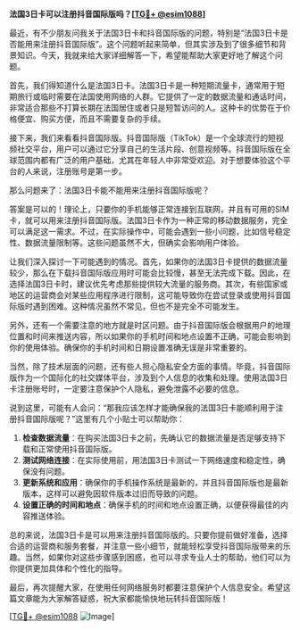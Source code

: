 **法国3日卡可以注册抖音国际版吗？[[TG💪+ @esim1088](https://t.me/s/esim1088)]**

最近，有不少朋友问我关于法国3日卡和抖音国际版的问题，特别是“法国3日卡是否能用来注册抖音国际版”。这个问题听起来简单，但其实涉及到了很多细节和背景知识。今天，我就来给大家详细解答一下，希望能帮助大家更好地了解这个问题。

首先，我们得知道什么是法国3日卡。法国3日卡是一种短期流量卡，通常用于短期旅行或临时需要在法国使用网络的人群。它提供了一定的数据流量和通话时间，非常适合那些不打算长期在法国居住或者只是短暂访问的人。这种卡的优势在于价格便宜、购买方便，而且不需要复杂的手续。

接下来，我们来看看抖音国际版。抖音国际版（TikTok）是一个全球流行的短视频社交平台，用户可以通过它分享自己的生活片段、创意视频等。抖音国际版在全球范围内都有广泛的用户基础，尤其在年轻人中非常受欢迎。对于想要体验这个平台的人来说，注册账号是第一步。

那么问题来了：法国3日卡能不能用来注册抖音国际版呢？

答案是可以的！理论上，只要你的手机能够正常连接到互联网，并且有可用的SIM卡，就可以用来注册抖音国际版。法国3日卡作为一种正常的移动数据服务，完全可以满足这一需求。不过，在实际操作中，可能会遇到一些小问题，比如信号稳定性、数据流量限制等。这些问题虽然不大，但确实会影响用户体验。

让我们深入探讨一下可能遇到的情况。首先，如果你的法国3日卡提供的数据流量较少，那么在下载抖音国际版应用时可能会比较慢，甚至无法完成下载。因此，在选择法国3日卡时，建议优先考虑那些提供较大流量的服务商。其次，有些国家或地区的运营商会对某些应用程序进行限制，这可能导致你在尝试登录或使用抖音国际版时遇到困难。这种情况虽然不常见，但也不是完全不可能发生。

另外，还有一个需要注意的地方就是时区问题。由于抖音国际版会根据用户的地理位置和时间来推送内容，所以如果你的手机时间和地点设置不正确，可能会影响到你的使用体验。确保你的手机时间和日期设置准确无误是非常重要的。

当然，除了技术层面的问题，还有些人担心隐私安全方面的事情。毕竟，抖音国际版作为一个国际化的社交媒体平台，涉及到个人信息的收集和处理。使用法国3日卡注册账号时，一定要注意保护个人隐私，避免泄露不必要的信息。

说到这里，可能有人会问：“那我应该怎样才能确保我的法国3日卡能顺利用于注册抖音国际版呢？”这里有几个小贴士可以帮助你：

1. **检查数据流量**：在购买法国3日卡之前，先确认它的数据流量是否足够支持下载和正常使用抖音国际版。
2. **测试网络连接**：在实际使用前，用法国3日卡测试一下网络速度和稳定性，确保没有问题。
3. **更新系统和应用**：确保你的手机操作系统是最新的，并且抖音国际版也是最新版本，这样可以避免因软件版本过旧而导致的问题。
4. **设置正确的时间和地点**：确保手机的时间和地点设置正确，以便获得最佳的内容推送体验。

总的来说，法国3日卡是可以用来注册抖音国际版的。只要你提前做好准备，选择合适的运营商和服务套餐，并注意一些小细节，就能轻松享受抖音国际版带来的乐趣。当然，如果你对这些步骤感到困惑，也可以寻求专业人士的帮助，他们可以为你提供更加具体和个性化的指导。

最后，再次提醒大家，在使用任何网络服务时都要注意保护个人信息安全。希望这篇文章能为大家解答疑惑，祝大家都能愉快地玩转抖音国际版！

[[TG💪+ @esim1088](https://t.me/s/esim1088) ![Image](https://i.postimg.cc/4NQfJmqS/Snipaste-2025-05-13-00-14-12.png)]